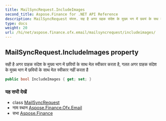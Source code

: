 ```yaml
---
title: MailSyncRequest.IncludeImages
second_title: Aspose.Finance for .NET API Reference
description: MailSyncRequest संपत्त. सह है अगर ग्रहक संदेश के मुख्य भग में छवयं के सथ मेल स्वकर करत है गलत अगर ग्रहक संदेश के मुख्य भग में छवयं के सथ मेल स्वकर नहं करत है
type: docs
weight: 20
url: /hi/net/aspose.finance.ofx.email/mailsyncrequest/includeimages/
---
```

## MailSyncRequest.IncludeImages property

सही है अगर ग्राहक संदेश के मुख्य भाग में छवियों के साथ मेल स्वीकार करता है, गलत अगर ग्राहक संदेश के मुख्य भाग में छवियों के साथ मेल स्वीकार नहीं करता है

```csharp
public bool IncludeImages { get; set; }
```

### यह सभी देखें

* class [MailSyncRequest](../)
* नाम स्थान [Aspose.Finance.Ofx.Email](../../mailsyncrequest/)
* सभा [Aspose.Finance](../../../)


